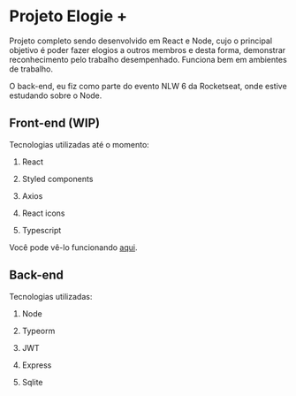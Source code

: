 # Projeto Elogie +

Projeto completo sendo desenvolvido em React e Node, cujo o principal objetivo é poder fazer elogios a outros membros e desta forma, demonstrar reconhecimento pelo trabalho desempenhado. Funciona bem em ambientes de trabalho.

O back-end, eu fiz como parte do evento NLW 6 da Rocketseat, onde estive estudando sobre o Node.

## Front-end (WIP)

Tecnologias utilizadas até o momento:

1. React

2. Styled components

3. Axios

4. React icons

5. Typescript

Você pode vê-lo funcionando <a href="https://elogiemais.netlify.app/" target="_blank">aqui</a>.

## Back-end

Tecnologias utilizadas:

1. Node

2. Typeorm

3. JWT

4. Express

5. Sqlite

